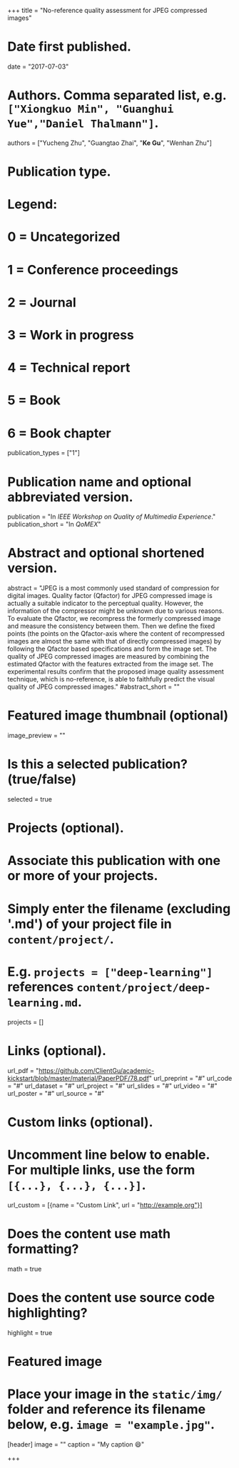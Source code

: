 +++
title = "No-reference quality assessment for JPEG compressed images"

# Date first published.
date = "2017-07-03"

# Authors. Comma separated list, e.g. `["Xiongkuo Min", "Guanghui Yue","Daniel Thalmann"]`.
authors = ["Yucheng Zhu", "Guangtao Zhai", "**Ke Gu**", "Wenhan Zhu"]
# Publication type.
# Legend:
# 0 = Uncategorized
# 1 = Conference proceedings
# 2 = Journal
# 3 = Work in progress
# 4 = Technical report
# 5 = Book
# 6 = Book chapter
publication_types = ["1"]

# Publication name and optional abbreviated version.
publication = "In *IEEE Workshop on Quality of Multimedia Experience*."
publication_short = "In *QoMEX*"

# Abstract and optional shortened version.
abstract = "JPEG is a most commonly used standard of compression for digital images. Quality factor (Qfactor) for JPEG compressed image is actually a suitable indicator to the perceptual quality. However, the information of the compressor might be unknown due to various reasons. To evaluate the Qfactor, we recompress the formerly compressed image and measure the consistency between them. Then we define the fixed points (the points on the Qfactor-axis where the content of recompressed images are almost the same with that of directly compressed images) by following the Qfactor based specifications and form the image set. The quality of JPEG compressed images are measured by combining the estimated Qfactor with the features extracted from the image set. The experimental results confirm that the proposed image quality assessment technique, which is no-reference, is able to faithfully predict the visual quality of JPEG compressed images."
#abstract_short = ""

# Featured image thumbnail (optional)
image_preview = ""

# Is this a selected publication? (true/false)
selected = true

# Projects (optional).
#   Associate this publication with one or more of your projects.
#   Simply enter the filename (excluding '.md') of your project file in `content/project/`.
#   E.g. `projects = ["deep-learning"]` references `content/project/deep-learning.md`.
projects = []

# Links (optional).
url_pdf = "https://github.com/ClientGu/academic-kickstart/blob/master/material/PaperPDF/78.pdf"
url_preprint = "#"
url_code = "#"
url_dataset = "#"
url_project = "#"
url_slides = "#"
url_video = "#"
url_poster = "#"
url_source = "#"

# Custom links (optional).
#   Uncomment line below to enable. For multiple links, use the form `[{...}, {...}, {...}]`.
 url_custom = [{name = "Custom Link", url = "http://example.org"}]

# Does the content use math formatting?
math = true

# Does the content use source code highlighting?
highlight = true

# Featured image
# Place your image in the `static/img/` folder and reference its filename below, e.g. `image = "example.jpg"`.
[header]
image = ""
caption = "My caption 😄"

+++
